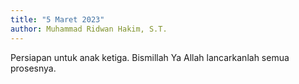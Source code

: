 ```yaml
---
title: "5 Maret 2023"
author: Muhammad Ridwan Hakim, S.T.
---
```


Persiapan untuk anak ketiga. Bismillah Ya Allah lancarkanlah semua prosesnya.
